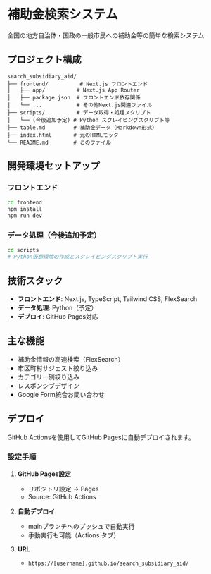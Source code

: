 # 補助金検索システム

全国の地方自治体・国政の一般市民への補助金等の簡単な検索システム

## プロジェクト構成

```
search_subsidiary_aid/
├── frontend/          # Next.js フロントエンド
│   ├── app/          # Next.js App Router
│   ├── package.json  # フロントエンド依存関係
│   └── ...           # その他Next.js関連ファイル
├── scripts/          # データ取得・処理スクリプト
│   └── (今後追加予定) # Python スクレイピングスクリプト等
├── table.md         # 補助金データ（Markdown形式）
├── index.html       # 元のHTMLモック
└── README.md        # このファイル
```

## 開発環境セットアップ

### フロントエンド

```bash
cd frontend
npm install
npm run dev
```

### データ処理（今後追加予定）

```bash
cd scripts
# Python仮想環境の作成とスクレイピングスクリプト実行
```

## 技術スタック

- **フロントエンド**: Next.js, TypeScript, Tailwind CSS, FlexSearch
- **データ処理**: Python（予定）
- **デプロイ**: GitHub Pages対応

## 主な機能

- 補助金情報の高速検索（FlexSearch）
- 市区町村サジェスト絞り込み
- カテゴリー別絞り込み  
- レスポンシブデザイン
- Google Form統合お問い合わせ

## デプロイ

GitHub Actionsを使用してGitHub Pagesに自動デプロイされます。

### 設定手順

1. **GitHub Pages設定**
   - リポジトリ設定 → Pages
   - Source: GitHub Actions

2. **自動デプロイ**
   - mainブランチへのプッシュで自動実行
   - 手動実行も可能（Actions タブ）

3. **URL**
   - `https://[username].github.io/search_subsidiary_aid/`